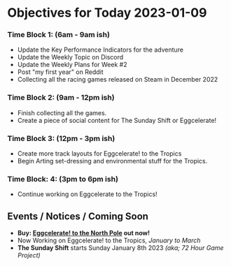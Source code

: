 # Objectives for Today 2023-01-09

### Time Block 1: (6am - 9am ish)
- Update the Key Performance Indicators for the adventure
- Update the Weekly Topic on Discord
- Update the Weekly Plans for Week #2
- Post "my first year" on Reddit
- Collecting all the racing games released on Steam in December 2022

### Time Block 2: (9am - 12pm ish)
- Finish collecting all the games.
- Create a piece of social content for The Sunday Shift or Eggcelerate!

### Time Block 3: (12pm - 3pm ish)
- Create more track layouts for Eggcelerate! to the Tropics
- Begin Arting set-dressing and environmental stuff for the Tropics.

### Time Block: 4: (3pm to 6pm ish)
- Continue working on Eggcelerate to the Tropics!


## Events / Notices / Coming Soon

- **Buy: [Eggcelerate! to the North Pole](https://store.steampowered.com/app/2216320/Eggcelerate_to_the_North_Pole/) out now!**
- Now Working on Eggcelerate! to the Tropics, _January to March_
- **The Sunday Shift** starts Sunday January 8th 2023 _(aka; 72 Hour Game Project)_

